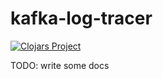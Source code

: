 # kafka-log-tracer

[![Clojars Project](https://clojars.org/com.flocktory.component/kafka-log-tracer/latest-version.svg)](https://clojars.org/com.flocktory.component/kafka-log-tracer)

TODO: write some docs
